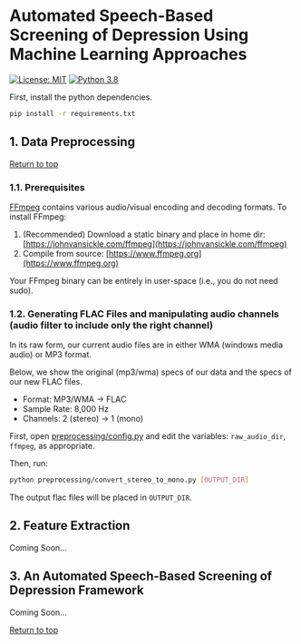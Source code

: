 # Automated Speech-Based Screening of Depression Using Machine Learning Approaches

[![License: MIT](https://img.shields.io/badge/License-MIT-yellow.svg)](https://tldrlegal.com/license/mit-license)
[![Python 3.8](https://img.shields.io/badge/python-3.8-blue.svg)](https://www.python.org/downloads/release/python-385)

First, install the python dependencies.
```bash
pip install -r requirements.txt
```

## 1. Data Preprocessing

[Return to top](#automated-speech-based-screening-of-depression-using-machine-learning-approaches)

### 1.1. Prerequisites
[FFmpeg](https://www.ffmpeg.org) contains various audio/visual encoding and decoding formats. To install FFmpeg:

1. (Recommended) Download a static binary and place in home dir: [https://johnvansickle.com/ffmpeg](https://johnvansickle.com/ffmpeg)
2. Compile from source: [https://www.ffmpeg.org](https://www.ffmpeg.org)

Your FFmpeg binary can be entirely in user-space (i.e., you do not need sudo).

### 1.2. Generating FLAC Files and manipulating audio channels (audio filter to include only the right channel)
In its raw form, our current audio files are in either WMA (windows media audio) or MP3 format.

Below, we show the original (mp3/wma) specs of our data and the specs of our new FLAC files.

* Format: MP3/WMA -> FLAC
* Sample Rate: 8,000 Hz
* Channels: 2 (stereo) -> 1 (mono)

First, open [preprocessing/config.py](preprocessing/config.py) and edit the variables: `raw_audio_dir`, `ffmpeg`, as appropriate. 
<!--[preprocessing/convert_stereo_to_mono.py](preprocessing/convert_stereo_to_mono.py) and edit the global variables: `INPUT_DIR`, `OUTPUT_DIR`, and `ffmpeg`. -->
Then, run:

```bash
python preprocessing/convert_stereo_to_mono.py [OUTPUT_DIR]
```
The output flac files will be placed in `OUTPUT_DIR`.

## 2. Feature Extraction
Coming Soon...

## 3. An Automated Speech-Based Screening of Depression Framework
Coming Soon...

[Return to top](#automated-speech-based-screening-of-depression-using-machine-learning-approaches)